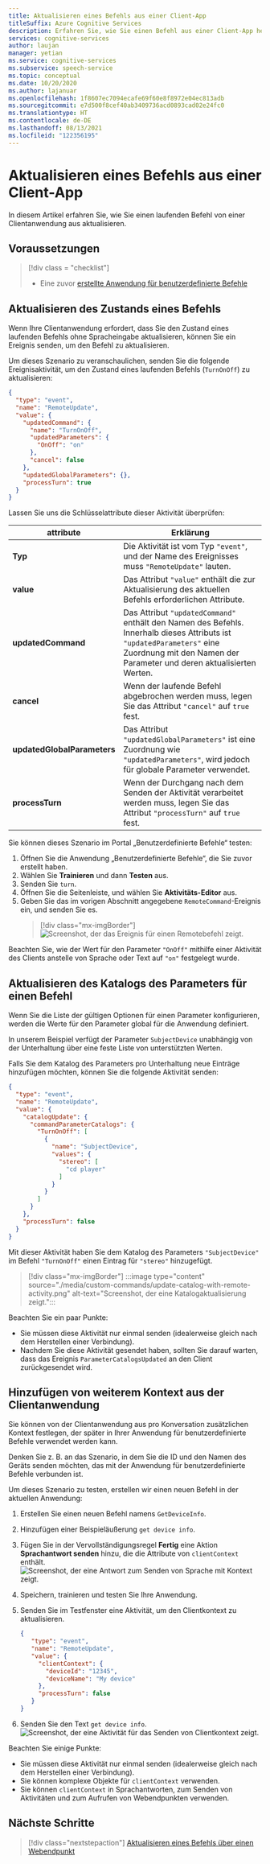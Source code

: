 ```yaml
---
title: Aktualisieren eines Befehls aus einer Client-App
titleSuffix: Azure Cognitive Services
description: Erfahren Sie, wie Sie einen Befehl aus einer Client-App heraus aktualisieren.
services: cognitive-services
author: laujan
manager: yetian
ms.service: cognitive-services
ms.subservice: speech-service
ms.topic: conceptual
ms.date: 10/20/2020
ms.author: lajanuar
ms.openlocfilehash: 1f8607ec7094ecafe69f60e8f8972e04ec813adb
ms.sourcegitcommit: e7d500f8cef40ab3409736acd0893cad02e24fc0
ms.translationtype: HT
ms.contentlocale: de-DE
ms.lasthandoff: 08/13/2021
ms.locfileid: "122356195"
---
```

# <a name="update-a-command-from-a-client-app"></a>Aktualisieren eines Befehls aus einer Client-App

In diesem Artikel erfahren Sie, wie Sie einen laufenden Befehl von einer Clientanwendung aus aktualisieren.

## <a name="prerequisites"></a>Voraussetzungen
> [!div class = "checklist"]
> * Eine zuvor [erstellte Anwendung für benutzerdefinierte Befehle](quickstart-custom-commands-application.md)

## <a name="update-the-state-of-a-command"></a>Aktualisieren des Zustands eines Befehls

Wenn Ihre Clientanwendung erfordert, dass Sie den Zustand eines laufenden Befehls ohne Spracheingabe aktualisieren, können Sie ein Ereignis senden, um den Befehl zu aktualisieren.

Um dieses Szenario zu veranschaulichen, senden Sie die folgende Ereignisaktivität, um den Zustand eines laufenden Befehls (`TurnOnOff`) zu aktualisieren: 

```json
{
  "type": "event",
  "name": "RemoteUpdate",
  "value": {
    "updatedCommand": {
      "name": "TurnOnOff",
      "updatedParameters": {
        "OnOff": "on"
      },
      "cancel": false
    },
    "updatedGlobalParameters": {},
    "processTurn": true
  }
}
```

Lassen Sie uns die Schlüsselattribute dieser Aktivität überprüfen:

| attribute | Erklärung |
| ---------------- | --------------------------------------------------------------------------------------------------------------------------- |
| **Typ** | Die Aktivität ist vom Typ `"event"`, und der Name des Ereignisses muss `"RemoteUpdate"` lauten. |
| **value** | Das Attribut `"value"` enthält die zur Aktualisierung des aktuellen Befehls erforderlichen Attribute. |
| **updatedCommand** | Das Attribut `"updatedCommand"` enthält den Namen des Befehls. Innerhalb dieses Attributs ist `"updatedParameters"` eine Zuordnung mit den Namen der Parameter und deren aktualisierten Werten. |
| **cancel** | Wenn der laufende Befehl abgebrochen werden muss, legen Sie das Attribut `"cancel"` auf `true` fest. |
| **updatedGlobalParameters** | Das Attribut `"updatedGlobalParameters"` ist eine Zuordnung wie `"updatedParameters"`, wird jedoch für globale Parameter verwendet. |
| **processTurn** | Wenn der Durchgang nach dem Senden der Aktivität verarbeitet werden muss, legen Sie das Attribut `"processTurn"` auf `true` fest. |

Sie können dieses Szenario im Portal „Benutzerdefinierte Befehle“ testen:

1. Öffnen Sie die Anwendung „Benutzerdefinierte Befehle“, die Sie zuvor erstellt haben. 
1. Wählen Sie **Trainieren** und dann **Testen** aus.
1. Senden Sie `turn`.
1. Öffnen Sie die Seitenleiste, und wählen Sie **Aktivitäts-Editor** aus.
1. Geben Sie das im vorigen Abschnitt angegebene `RemoteCommand`-Ereignis ein, und senden Sie es.
    > [!div class="mx-imgBorder"]
    > ![Screenshot, der das Ereignis für einen Remotebefehl zeigt.](media/custom-commands/send-remote-command-activity-no-mic.png)

Beachten Sie, wie der Wert für den Parameter `"OnOff"` mithilfe einer Aktivität des Clients anstelle von Sprache oder Text auf `"on"` festgelegt wurde.

## <a name="update-the-catalog-of-the-parameter-for-a-command"></a>Aktualisieren des Katalogs des Parameters für einen Befehl

Wenn Sie die Liste der gültigen Optionen für einen Parameter konfigurieren, werden die Werte für den Parameter global für die Anwendung definiert. 

In unserem Beispiel verfügt der Parameter `SubjectDevice` unabhängig von der Unterhaltung über eine feste Liste von unterstützten Werten.

Falls Sie dem Katalog des Parameters pro Unterhaltung neue Einträge hinzufügen möchten, können Sie die folgende Aktivität senden:

```json
{
  "type": "event",
  "name": "RemoteUpdate",
  "value": {
    "catalogUpdate": {
      "commandParameterCatalogs": {
        "TurnOnOff": [
          {
            "name": "SubjectDevice",
            "values": {
              "stereo": [
                "cd player"
              ]
            }
          }
        ]
      }
    },
    "processTurn": false
  }
}
```
Mit dieser Aktivität haben Sie dem Katalog des Parameters `"SubjectDevice"` im Befehl `"TurnOnOff"` einen Eintrag für `"stereo"` hinzugefügt.

> [!div class="mx-imgBorder"]
> :::image type="content" source="./media/custom-commands/update-catalog-with-remote-activity.png" alt-text="Screenshot, der eine Katalogaktualisierung zeigt.":::

Beachten Sie ein paar Punkte:
- Sie müssen diese Aktivität nur einmal senden (idealerweise gleich nach dem Herstellen einer Verbindung).
- Nachdem Sie diese Aktivität gesendet haben, sollten Sie darauf warten, dass das Ereignis `ParameterCatalogsUpdated` an den Client zurückgesendet wird.

## <a name="add-more-context-from-the-client-application"></a>Hinzufügen von weiterem Kontext aus der Clientanwendung

Sie können von der Clientanwendung aus pro Konversation zusätzlichen Kontext festlegen, der später in Ihrer Anwendung für benutzerdefinierte Befehle verwendet werden kann. 

Denken Sie z. B. an das Szenario, in dem Sie die ID und den Namen des Geräts senden möchten, das mit der Anwendung für benutzerdefinierte Befehle verbunden ist.

Um dieses Szenario zu testen, erstellen wir einen neuen Befehl in der aktuellen Anwendung:
1. Erstellen Sie einen neuen Befehl namens `GetDeviceInfo`.
1. Hinzufügen einer Beispieläußerung `get device info`.
1. Fügen Sie in der Vervollständigungsregel **Fertig** eine Aktion **Sprachantwort senden** hinzu, die die Attribute von `clientContext` enthält.
   ![Screenshot, der eine Antwort zum Senden von Sprache mit Kontext zeigt.](media/custom-commands/send-speech-response-context.png)
1. Speichern, trainieren und testen Sie Ihre Anwendung.
1. Senden Sie im Testfenster eine Aktivität, um den Clientkontext zu aktualisieren.

    ```json
    {
       "type": "event",
       "name": "RemoteUpdate",
       "value": {
         "clientContext": {
           "deviceId": "12345",
           "deviceName": "My device"
         },
         "processTurn": false
       }
    }
    ```
1. Senden Sie den Text `get device info`.
   ![Screenshot, der eine Aktivität für das Senden von Clientkontext zeigt.](media/custom-commands/send-client-context-activity-no-mic.png)

Beachten Sie einige Punkte:
- Sie müssen diese Aktivität nur einmal senden (idealerweise gleich nach dem Herstellen einer Verbindung).
- Sie können komplexe Objekte für `clientContext` verwenden.
- Sie können `clientContext` in Sprachantworten, zum Senden von Aktivitäten und zum Aufrufen von Webendpunkten verwenden.

## <a name="next-steps"></a>Nächste Schritte

> [!div class="nextstepaction"]
> [Aktualisieren eines Befehls über einen Webendpunkt](./how-to-custom-commands-update-command-from-web-endpoint.md)
